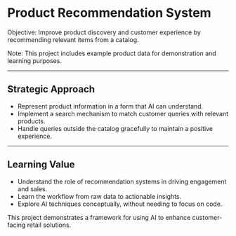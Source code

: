 # Product Recommendation System

Objective: Improve product discovery and customer experience by recommending relevant items from a catalog.

Note: This project includes example product data for demonstration and learning purposes.

---

## Strategic Approach
- Represent product information in a form that AI can understand.  
- Implement a search mechanism to match customer queries with relevant products.  
- Handle queries outside the catalog gracefully to maintain a positive experience.

---

## Learning Value
- Understand the role of recommendation systems in driving engagement and sales.  
- Learn the workflow from raw data to actionable insights.  
- Explore AI techniques conceptually, without needing to focus on code.

This project demonstrates a framework for using AI to enhance customer-facing retail solutions.

